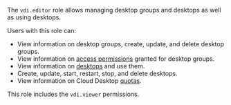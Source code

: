 The `vdi.editor` role allows managing desktop groups and desktops as well as using desktops.

Users with this role can:
* View information on desktop groups, create, update, and delete desktop groups.
* View information on [access permissions](../../iam/concepts/access-control/index.md) granted for desktop groups.
* View information on [desktops](../../cloud-desktop/concepts/desktops-and-groups.md) and use them.
* Create, update, start, restart, stop, and delete desktops.
* View information on Cloud Desktop [quotas](../../cloud-desktop/concepts/limits.md#quotas).

This role includes the `vdi.viewer` permissions.